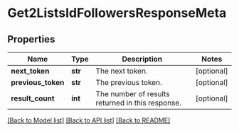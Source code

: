 # Get2ListsIdFollowersResponseMeta


## Properties
Name | Type | Description | Notes
------------ | ------------- | ------------- | -------------
**next_token** | **str** | The next token. | [optional] 
**previous_token** | **str** | The previous token. | [optional] 
**result_count** | **int** | The number of results returned in this response. | [optional] 

[[Back to Model list]](../README.md#documentation-for-models) [[Back to API list]](../README.md#documentation-for-api-endpoints) [[Back to README]](../README.md)


